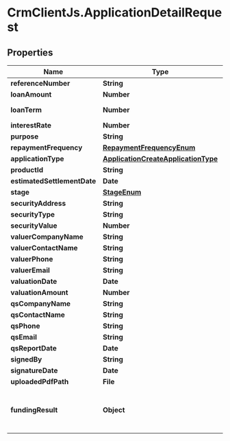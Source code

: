 # CrmClientJs.ApplicationDetailRequest

## Properties

Name | Type | Description | Notes
------------ | ------------- | ------------- | -------------
**referenceNumber** | **String** |  | [optional] 
**loanAmount** | **Number** |  | [optional] 
**loanTerm** | **Number** | Loan term in months | [optional] 
**interestRate** | **Number** |  | [optional] 
**purpose** | **String** |  | [optional] 
**repaymentFrequency** | [**RepaymentFrequencyEnum**](RepaymentFrequencyEnum.md) |  | [optional] 
**applicationType** | [**ApplicationCreateApplicationType**](ApplicationCreateApplicationType.md) |  | [optional] 
**productId** | **String** |  | [optional] 
**estimatedSettlementDate** | **Date** |  | [optional] 
**stage** | [**StageEnum**](StageEnum.md) |  | [optional] 
**securityAddress** | **String** |  | [optional] 
**securityType** | **String** |  | [optional] 
**securityValue** | **Number** |  | [optional] 
**valuerCompanyName** | **String** |  | [optional] 
**valuerContactName** | **String** |  | [optional] 
**valuerPhone** | **String** |  | [optional] 
**valuerEmail** | **String** |  | [optional] 
**valuationDate** | **Date** |  | [optional] 
**valuationAmount** | **Number** |  | [optional] 
**qsCompanyName** | **String** |  | [optional] 
**qsContactName** | **String** |  | [optional] 
**qsPhone** | **String** |  | [optional] 
**qsEmail** | **String** |  | [optional] 
**qsReportDate** | **Date** |  | [optional] 
**signedBy** | **String** |  | [optional] 
**signatureDate** | **Date** |  | [optional] 
**uploadedPdfPath** | **File** |  | [optional] 
**fundingResult** | **Object** | Stores the current funding calculation result | [optional] 


